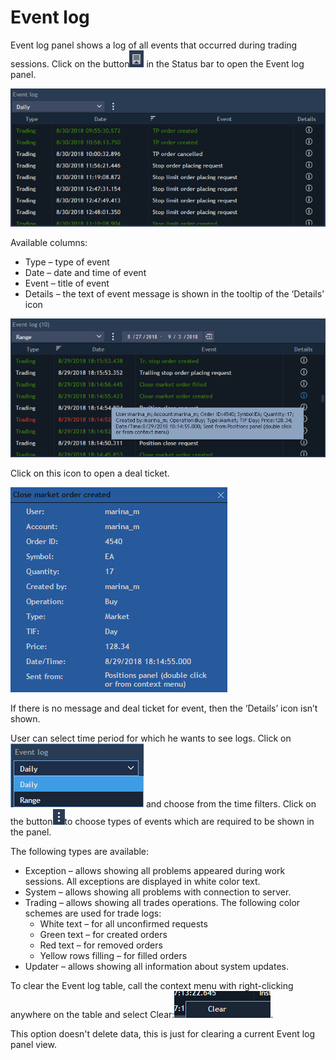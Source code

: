 # Event log

Event log panel shows a log of all events that occurred during trading sessions. Click on the button![](../../.gitbook/assets/1-34.png) in the Status bar to open the Event log panel.

![](../../.gitbook/assets/2-24.png)

Available columns:

* Type – type of event
* Date – date and time of event
* Event – title of event
* Details – the text of event message is shown in the tooltip of the ‘Details’ icon

![](../../.gitbook/assets/3-41.png)

Click on this icon to open a deal ticket.

![](../../.gitbook/assets/4-11.png)

If there is no message and deal ticket for event, then the ‘Details’ icon isn’t shown.

User can select time period for which he wants to see logs. Click on![](../../.gitbook/assets/5-8.png) and choose from the time filters. Click on the button![](../../.gitbook/assets/6-1.png)to choose types of events which are required to be shown in the panel.

The following types are available:

* Exception – allows showing all problems appeared during work sessions. All exceptions are displayed in white color text.
* System – allows showing all problems with connection to server.
* Trading – allows showing all trades operations. The following color schemes are used for trade logs:
  * White text – for all unconfirmed requests
  * Green text – for created orders
  * Red text – for removed orders
  * Yellow rows filling – for filled orders
* Updater – allows showing all information about system updates.

To clear the Event log table, call the context menu with right-clicking anywhere on the table and select Clear:![](../../.gitbook/assets/7-6.png).

This option doesn't delete data, this is just for clearing a current Event log panel view.

